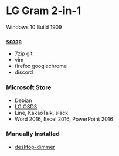 LG Gram 2-in-1
========
Windows 10 Build 1909

### [`scoop`](https://scoop.sh)
- 7zip git
- vim
- firefox googlechrome
- discord

### Microsoft Store
- Debian
- [LG OSD3](https://www.microsoft.com/store/productId/9MT4DPF2JW9Z)
- Line, KakaoTalk, slack
- Word 2016, Excel 2016, PowerPoint 2016

### Manually Installed
- [desktop-dimmer](https://github.com/sidneys/desktop-dimmer)
